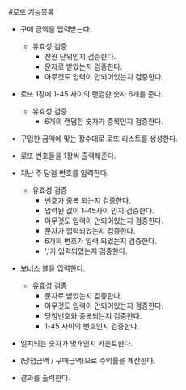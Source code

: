 #로또 기능목록

- 구매 금액을 입력받는다.
    - 유효성 검증
        - 천원 단위인지 검증한다.
        - 문자로 받았는지 검증한다.
        - 아무것도 입력이 안되어있는지 검증한다.
        
- 로또 1장에 1-45 사이의 랜덤한 숫자 6개를 준다.
    - 유효성 검증
        - 6개의 랜덤한 숫자가 중복인지 검증한다.

- 구입한 금액에 맞는 장수대로 로또 리스트를 생성한다.

- 로또 번호들을 1장씩 출력해준다.

- 지난 주 당첨 번호를 입력한다.
    - 유효성 검증
        - 번호가 중복 되는지 검증한다.
        - 입력된 값이 1-45사이 인지 검증한다.
        - 아무것도 입력이 안되어있는지 검증한다.
        - 문자가 입력되었는지 검증한다. 
        - 6개의 번호가 입력 되었는지 검증한다.
        - ','가 입력되었는지 검증한다.
        
 - 보너스 볼을 입력한다.
    - 유효성 검증
        - 문자로 받았는지 검증한다.
        - 아무것도 입력이 안되어있는지 검증한다.
        - 당첨번호와 중복되는지 검증한다.
        - 1-45 사이의 번호인지 검증한다.
 
 - 일치되는 숫자가 몇개인지 카운트한다.
 
 - (당첨금액 / 구매금액)으로 수익률을 계산한다.
 
 - 결과를 출력한다.